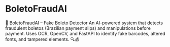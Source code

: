 # BoletoFraudAI
🚀 BoletoFraudAI – Fake Boleto Detector An AI-powered system that detects fraudulent boletos (Brazilian payment slips) and manipulations before payment. Uses OCR, OpenCV, and FastAPI to identify fake barcodes, altered fonts, and tampered elements. 🔍💰

